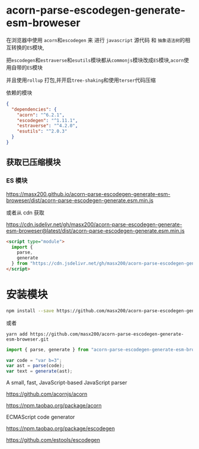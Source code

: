 # acorn-parse-escodegen-generate-esm-broweser

<!-- acorn-parse-escodegen-generate-esm-broweser -->

在浏览器中使用 `acorn`和`escodegen` 来 进行 `javascript` 源代码 和 `抽象语法树`的相互转换的`ES`模块,

把`escodegen`和`estraverse`和`esutils`模块都从`commonjs`模块改成`ES`模块,`acorn`使用自带的`ES`模块

并且使用`rollup` 打包,并开启`tree-shaking`和使用`terser`代码压缩

依赖的模块

```json
{
  "dependencies": {
    "acorn": "^6.2.1",
    "escodegen": "^1.11.1",
    "estraverse": "^4.2.0",
    "esutils": "^2.0.3"
  }
}
```

## 获取已压缩模块

### ES 模块

https://masx200.github.io/acorn-parse-escodegen-generate-esm-broweser/dist/acorn-parse-escodegen-generate.esm.min.js

或者从 cdn 获取

https://cdn.jsdelivr.net/gh/masx200/acorn-parse-escodegen-generate-esm-broweser@latest/dist/acorn-parse-escodegen-generate.esm.min.js

```html
<script type="module">
  import {
    parse,
    generate
  } from "https://cdn.jsdelivr.net/gh/masx200/acorn-parse-escodegen-generate-esm-broweser@latest/dist/acorn-parse-escodegen-generate.esm.min.js";
</script>
```

# 安装模块

```bash
npm install --save https://github.com/masx200/acorn-parse-escodegen-generate-esm-broweser.git
```

或者

```shell
yarn add https://github.com/masx200/acorn-parse-escodegen-generate-esm-broweser.git

```

```javascript
import { parse, generate } from "acorn-parse-escodegen-generate-esm-broweser";
```

```javascript
var code = "var b=3";
var ast = parse(code);
var text = generate(ast);
```

A small, fast, JavaScript-based JavaScript parser

https://github.com/acornjs/acorn

https://npm.taobao.org/package/acorn

ECMAScript code generator

https://npm.taobao.org/package/escodegen

https://github.com/estools/escodegen
